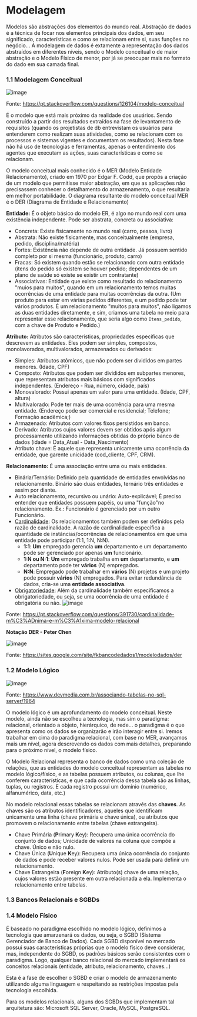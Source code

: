 # Modelagem

Modelos são abstrações dos elementos do mundo real. Abstração de dados é a técnica de focar nos elementos principais dos dados, em seu significado, características e como se relacionam entre si, suas funções no negócio... A modelagem de dados é extamente a representação dos dados abstraídos em diferentes níveis, sendo o Modelo conceitual o de maior abstração e o Modelo Físico de menor, por já se preocupar mais no formato do dado em sua camada final.

### 1.1 Modelagem Conceitual
![image](https://i.stack.imgur.com/Vfu9R.png)

Fonte: https://pt.stackoverflow.com/questions/126104/modelo-conceitual

É o modelo que está mais próximo da realidade dos usuários. Sendo construído a partir dos resultados extraídos na fase de levantamento de requisitos (quando os projetistas de db entrevistam os usuários para entenderem como realizam suas atividades, como se relacionam com os processos e sistemas vigentes e documentam os resultados). Nesta fase não há uso de tecnologias e ferramentas, apenas o entendimento dos agentes que executam as ações, suas características e como se relacionam.

O modelo conceitual mais conhecido é o MER (Modelo Entidade Relacionamento), criado em 1970 por Edgar F. Codd, que propôs a criação de um modelo que permitisse maior abstração, em que as aplicações não precisassem conhecer o detalhamento do armazenamento, o que resultaria em melhor portabilidade. O diagrama resultante do modelo conceitual MER é o DER (Diagrama de Entidade e Relacionamento)

**Entidade:** É o objeto básico do modelo ER, é algo no mundo real com uma existência independente. Pode ser abstrata, concreta ou associativa:
  - Concreta: Existe fisicamente no mundo real (carro, pessoa, livro)
  - Abstrata: Não existe fisicamente, mas conceitualmente (empresa, pedido, disciplina/matéria)
  - Fortes: Existência não depende de outra entidade. Já possuem sentido completo por si mesma (funcionário, produto, carro)
  - Fracas: Só existem quando estão se relacionando com outra entidade (itens do pedido só existem se houver pedido; dependentes de um plano de saúde só existe se existir um contratante)
  - Associativas: Entidade que existe como resultado do relacionamento "muios para muitos", quando em um relacionamento temos muitas ocorrências de uma entidade para muitas ocorrências da outra. (Um produto para estar em várias pedidos diferentes, e um pedido pode ter vários produtos. É um relacionamento "muitos para muitos", não ligamos as duas entidades diretamente, e sim, criamos uma tabela no meio para representar esse relacionamento, que seria algo como `Itens_pedido`, com a chave de Produto e Pedido.) 

**Atributo:** Atributos são características, propriedades específicas que descrevem as entidades. Eles podem ser simples, compostos, monolavorados, multivalorados, armazenados ou derivados:
  - Simples: Atributos atômicos, que não podem ser divididos em partes menores. (Idade, CPF)
  - Composto: Atributos que podem ser divididos em subpartes menores, que representam atributos mais básicos com significados independentes. (Endereço - Rua, número, cidade, país)
  - Monovalorado: Possui apenas um valor para uma entidade. (Idade, CPF, altura)
  - Multivalorado: Pode ter mais de uma ocorrência para uma mesma entidade. (Endereço pode ser comercial e residencial; Telefone; Formação acadêmica;)
  - Armazenado: Atributos com valores fixos persistidos em banco.
  - Derivado: Atributos cujos valores devem ser obtidos após algum processamento utilizando informações obtidas do próprio banco de dados (idade = Data_Atual - Data_Nascimento)
  - Atributo chave: É aquele que representa unicamente uma ocorrência da entidade, que garente unicidade (cod_cliente, CPF, CRM).

**Relacionamento:** É uma associação entre uma ou mais entidades.
  - Binária/Ternário: Definido pela quantidade de entidades envolvidas no relacionamento. Binário são duas entidades, ternário três entidades e assim por diante. 
  - Auto relacionamento, recursivo ou unário: Auto-explicável; É preciso entender que entidades possuem papéis, ou uma "função"no relacionamento. Ex.: Funcionário é gerenciado por um outro Funcionário.
  - <u>Cardinalidade</u>: Os relacionamentos também podem ser definidos pela razão de cardinalidade. A razão de cardinalidade especifica a quantidade de instâncias/ocorrências de relacionamentos em que uma entidade pode participar (1:1, 1:N, N:N).
      - **1:1**: **Um** empregado gerencia **um** departamento e um departamento pode ser gerenciado por apenas **um** funcionário.
      - **1:N ou N:1**: **Um** empregado trabalha em **um** departamento, e **um** departamento pode ter **vários** (N) empregados.
      - **N:N**: Empregado pode trabalhar em **vários** (N) projetos e um projeto pode possuir **vários** (N) empregados. Para evitar redundância de dados, cria-se uma **entidade associativa**.
  - <u>Obrigatoriedade</u>: Além da cardinalidade também especificamos a obrigatoriedade, ou seja, se uma ocorrência de uma entidade é obrigatória ou não.
 ![image](https://i.stack.imgur.com/vqEc6.png)

Fonte: https://pt.stackoverflow.com/questions/391730/cardinalidade-m%C3%ADnima-e-m%C3%A1xima-modelo-relacional

**Notação DER - Peter Chen**

![image](https://sites.google.com/site/fkbancodedados1/_/rsrc/1466881366775/modelodados/der/bd13.png)

Fonte: https://sites.google.com/site/fkbancodedados1/modelodados/der

### 1.2 Modelo Lógico

![image](https://www.devmedia.com.br/imagens/sqlmagazine/abr2006/30-05pic02.JPG)

Fonte: https://www.devmedia.com.br/associando-tabelas-no-sql-server/1964

O modelo lógico é um aprofundamento do modelo conceitual. Neste modelo, ainda não se escolheu a tecnologia, mas sim o paradigma: relacional, orientado a objeto, hierárquico, de rede... o paradigma é o que apresenta como os dados se organizarão e irão interagir entre si. Iremos trabalhar em cima do paradigma relacional, com base no MER, avançamos mais um nível, agora descrevendo os dados com mais detalhes, preparando para o próximo nível, o modelo físico.

O Modelo Relacional representa o banco de dados como uma coleção de relações, que as entidades do modelo conceitual representam as tabelas no modelo lógico/físico, e as tabelas possuem atributos, ou colunas, que lhe conferem características, e que cada ocorrência dessa tabela são as linhas, tuplas, ou registros. E cada registro possui um domínio (numérico, alfanumérico, data, etc.)

No modelo relacional essas tabelas se relacionam através das **chaves**. As chaves são os atributos identificadores, aqueles que identificam unicamente uma linha (chave primária e chave única), ou atributos que promovem o relacionamento entre tabelas (chave estrangeira).

  - Chave Primária (**P**rimary **K**ey): Recupera uma única ocorrência do conjunto de dados; Unicidade de valores na coluna que compõe a chave. Único e não nulo. 
  - Chave Única (**U**nique **K**ey): Recupera uma única ocorrência do conjunto de dados e pode receber valores nulos. Pode ser usada para definir um relacionamento.
  - Chave Estrangeira (**F**oreign **K**ey): Atributo(s) chave de uma relação, cujos valores estão presente em outra relacionada a ela. Implementa o relacionamento entre tabelas.

### 1.3 Bancos Relacionais e SGBDs

### 1.4 Modelo Físico

É baseado no paradigma escolhido no modelo lógico, definimos a tecnologia que amarzenará os dados, ou seja, o SGBD (Sistema Gerenciador de Banco de Dados). Cada SGBD disponível no mercado possui suas características próprias que o modelo físico deve considerar, mas, independente do SGBD, os padrões básicos serão consistentes com o paradigma. Logo, qualquer banco relacional do mercado implementará os conceitos relacionais (entidade, atributo, relacionamento, chaves...)

Esta é a fase de escolher o SGBD e criar o modelo de armazenamento utilizando alguma linguagem e respeitando as restrições impostas pela tecnologia escolhida.

Para os modelos relacionais, alguns dos SGBDs que implementam tal arquitetura são: Microsoft SQL Server, Oracle, MySQL, PostgreSQL.



